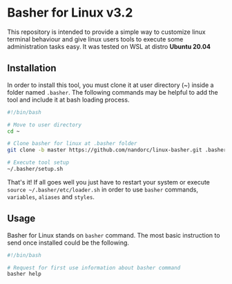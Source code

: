 # Basher for Linux v3.2

This repository is intended to provide a simple way to customize linux terminal behaviour and give linux users tools to execute some administration tasks easy. It was tested on WSL at distro **Ubuntu 20.04**

## Installation

In order to install this tool, you must clone it at user directory (~) inside a folder named `.basher`. The following commands may be helpful to add the tool and include it at bash loading process.

```bash
#!/bin/bash

# Move to user directory
cd ~

# Clone basher for linux at .basher folder
git clone -b master https://github.com/nandorc/linux-basher.git .basher

# Execute tool setup
~/.basher/setup.sh
```

That's it! If all goes well you just have to restart your system or execute `source ~/.basher/etc/loader.sh` in order to use `basher` commands, `variables`, `aliases` and `styles`.

## Usage

Basher for Linux stands on `basher` command. The most basic instruction to send once installed could be the following.

```bash
#!/bin/bash

# Request for first use information about basher command
basher help
```
